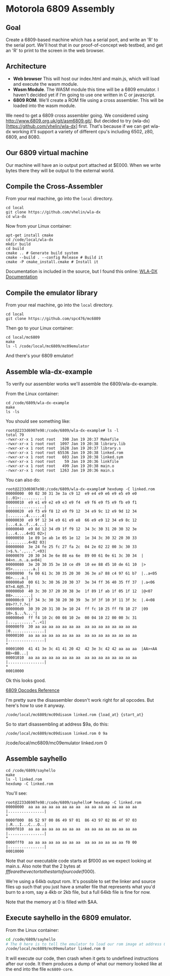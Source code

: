 # Motorola 6809 Assembly

## Goal
Create a 6809-based machine which has a serial port, and write an 'R' to the serial port.  We'll host that in our proof-of-concept web testbed, and get an 'R' to print to the screen in the web browser.

## Architecture
* **Web browser** This will host our index.html and main.js, which will load and execute  the wasm module.
* **Wasm Module**.  The WASM module this time will be a 6809 emulator.  I haven't decided yet if I'm going to use one written in C or javascript.
* **6809 ROM**.  We'll create a ROM file using a cross assembler.  This will be loaded into the wasm module.

We need to get a 6809 cross assembler going. We considered using http://www.6809.org.uk/git/asm6809.git/.  But decided to try (wla-dx)[https://github.com/vhelin/wla-dx] first.  That's because if we can get wla-dx working it'll support a variety of different cpu's including 6502, z80, 6809, and 8080.


## Our 6809 virtual machine
Our machine will have an io output port attached at $E000. When we write bytes there they will be output
to the external world.

## Compile the Cross-Assembler

From your real machine, go into the ```local``` directory.

```
cd local
git clone https://github.com/vhelin/wla-dx
cd wla-dx
```

Now from your Linux container:
```
apt-get install cmake
cd /code/local/wla-dx
mkdir build
cd build
cmake .. # Generate build system
cmake --build . --config Release # Build it
cmake -P cmake_install.cmake # Install it
```

Documentation is included in the source, but I found this online:
[WLA-DX Documentation](https://readthedocs.org/projects/wla-dx/downloads/pdf/latest/)

## Compile the emulator library
From your real machine, go into the ```local``` directory.

```
cd local
git clone https://github.com/spc476/mc6809
```

Then go to your Linux container:
```
cd local/mc6809
make
ls -l /code/local/mc6809/mc09emulator
```
And there's your 6809 emulator!

## Assemble wla-dx-example
To verify our assembler works we'll assemble the 6809/wla-dx-example.

From the Linux container:
```
cd /code/6809/wla-dx-example
make
ls -ls
```
You should see something like:
```
root@2233d6907e98:/code/6809/wla-dx-example# ls -l
total 79
-rwxr-xr-x 1 root root   390 Jan 19 20:37 Makefile
-rwxr-xr-x 1 root root  1097 Jan 19 20:38 library.lib
-rwxr-xr-x 1 root root  1628 Jan 19 20:37 library.s
-rwxr-xr-x 1 root root 65536 Jan 19 20:38 linked.rom
-rwxr-xr-x 1 root root   603 Jan 19 20:38 linked.sym
-rwxr-xr-x 1 root root    59 Jan 19 20:36 linkfile
-rwxr-xr-x 1 root root   499 Jan 19 20:38 main.o
-rwxr-xr-x 1 root root  1263 Jan 19 20:36 main.s
```

You can also do:
```
root@2233d6907e98:/code/6809/wla-dx-example# hexdump -C linked.rom
00000000  00 02 30 31 3e 3a c9 12  e9 e4 e9 e6 e9 e5 e9 e0  |..01>:..........|
00000010  e9 e1 e9 e2 e9 e3 e9 f4  e9 f6 e9 f5 e9 fb e9 f1  |................|
00000020  e9 f3 e9 f8 12 e9 f9 12  34 e9 9c 12 e9 9d 12 34  |........4......4|
00000030  e9 9f 12 34 e9 61 e9 e8  66 e9 e9 12 34 e9 8c 12  |...4.a..f...4...|
00000040  e9 8d 12 34 d9 1f f9 12  34 3c 30 31 20 30 32 3e  |...4....4<01 02>|
00000050  1e 89 1e ab 1e 05 1e 12  1e 34 3c 30 32 20 30 33  |.........4<02 03|
00000060  3e 24 fe 25 fc 27 fa 2c  04 2e 02 22 00 3c 30 33  |>$.%.'.,...".<03|
00000070  20 30 34 3e 6e 88 ea 6e  89 00 61 0e 61 3c 30 34  | 04>n..n..a.a<04|
00000080  3e 20 30 35 3e 10 ce d9  10 ee 88 d5 10 de 61 10  |> 05>.........a.|
00000090  fe 00 61 3c 30 35 20 30  36 3e a7 88 c4 97 61 b7  |..a<05 06>....a.|
000000a0  00 61 3c 30 36 20 30 37  3e 34 ff 36 40 35 ff 37  |.a<06 07>4.6@5.7|
000000b0  40 3c 30 37 20 30 38 3e  1f 89 1f ab 1f 05 1f 12  |@<07 08>........|
000000c0  1f 34 3c 30 38 20 30 39  3e 3f 3f 10 3f 11 3f 3c  |.4<08 09>??.?.?<|
000000d0  30 39 20 31 30 3e 10 24  ff fc 10 25 ff f8 10 27  |09 10>.$...%...'|
000000e0  ff f4 10 2c 00 08 10 2e  00 04 10 22 00 00 3c 31  |...,......."..<1|
000000f0  30 aa aa aa aa aa aa aa  aa aa aa aa aa aa aa aa  |0...............|
00000100  aa aa aa aa aa aa aa aa  aa aa aa aa aa aa aa aa  |................|
*
00001000  41 41 3e 3c 41 41 20 42  42 3e 3c 42 42 aa aa aa  |AA><AA BB><BB...|
00001010  aa aa aa aa aa aa aa aa  aa aa aa aa aa aa aa aa  |................|
*
00010000
```

Ok this looks good.

[6809 Opcodes Reference](https://www.maddes.net/m6809pm/appendix_d.htm)

I'm pretty sure the disassembler doesn't work right for all opcodes.  But here's how to use it anyway.

```
/code/local/mc6809/mc09disasm linked.rom {load_at} {start_at}
```
So to start disassembling at address $9a, do this:
```
/code/local/mc6809/mc09disasm linked.rom 0 9a
```

/code/local/mc6809/mc09emulator linked.rom 0

## Assemble sayhello
```
cd /code/6809/sayhello
make
ls -l linked.rom
hexdump -C linked.rom
```
You'll see:
```
root@2233d6907e98:/code/6809/sayhello# hexdump -C linked.rom
00000000  aa aa aa aa aa aa aa aa  aa aa aa aa aa aa aa aa  |................|
*
0000f000  86 52 97 00 86 49 97 01  86 43 97 02 86 4f 97 03  |.R...I...C...O..|
0000f010  aa aa aa aa aa aa aa aa  aa aa aa aa aa aa aa aa  |................|
*
0000fff0  aa aa aa aa aa aa aa aa  aa aa aa aa aa aa f0 00  |................|
00010000
```
Note that our executable code starts at $f000 as we expect looking at main.s.
Also note that the 2 bytes at $fffe are the vector to the start of our code ($f000).

We're using a 64kb output rom.  It's possible to set the linker and source files up such that you just have a smaller file that represents what you'd burn to a rom, say a 4kb or 2kb file, but a full 64kb file is fine for now.

Note that the memory at 0 is filled with $AA.

## Execute sayhello in the 6809 emulator.
From the Linux container:
```bash
cd /code/6809/sayhello
# The 0 here is to tell the emulator to load our rom image at address 0.
/code/local/mc6809/mc09emulator linked.rom 0
```
It will execute our code, then crash when it gets to undefined instructions after our code.  It them produces a dump of what our memory looked like at the end into the file ```mc6809-core```.
```bash

```
